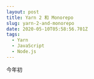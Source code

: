 ```yaml
---
layout: post
title: Yarn 2 和 Monorepo
slug: yarn-2-and-monorepo
date: 2020-05-10T05:58:56.701Z
tags:
  - Yarn
  - JavaScript
  - Node.js
---
```

今年初
